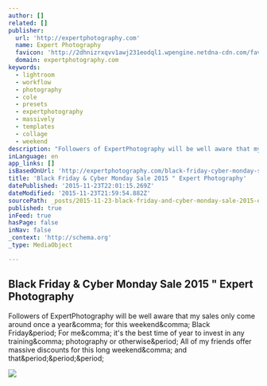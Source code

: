 ```yaml
---
author: []
related: []
publisher:
  url: 'http://expertphotography.com'
  name: Expert Photography
  favicon: 'http://2dhnizrxqvv1awj231eodql1.wpengine.netdna-cdn.com/favicon.ico'
  domain: expertphotography.com
keywords:
  - lightroom
  - workflow
  - photography
  - cole
  - presets
  - expertphotography
  - massively
  - templates
  - collage
  - weekend
description: "Followers of ExpertPhotography will be well aware that my sales only come around once a year, for this weekend, Black Friday. For me, it's the best time of year to invest in any training, photography or otherwise. All of my friends offer massive discounts for this long weekend, and that..."
inLanguage: en
app_links: []
isBasedOnUrl: 'http://expertphotography.com/black-friday-cyber-monday-sale-2015/'
title: 'Black Friday & Cyber Monday Sale 2015 " Expert Photography'
datePublished: '2015-11-23T22:01:15.269Z'
dateModified: '2015-11-23T21:59:54.882Z'
sourcePath: _posts/2015-11-23-black-friday-and-cyber-monday-sale-2015-expert-photography.md
published: true
inFeed: true
hasPage: false
inNav: false
_context: 'http://schema.org'
_type: MediaObject

---
```

<article style=""><h1>Black Friday &amp; Cyber Monday Sale 2015 " Expert Photography</h1><p>Followers of ExpertPhotography will be well aware that my sales only come around once a year&amp;comma; for this weekend&amp;comma; Black Friday&amp;period; For me&amp;comma; it's the best time of year to invest in any training&amp;comma; photography or otherwise&amp;period; All of my friends offer massive discounts for this long weekend&amp;comma; and that&amp;period;&amp;period;&amp;period;</p><img src="http://expertphotography.com/wp-content/uploads/2014/11/Black-Friday.jpg" /></article>